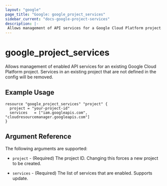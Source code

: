 ```yaml
---
layout: "google"
page_title: "Google: google_project_services"
sidebar_current: "docs-google-project-services"
description: |-
 Allows management of API services for a Google Cloud Platform project.
---
```


# google\_project\_services

Allows management of enabled API services for an existing Google Cloud
Platform project. Services in an existing project that are not defined
in the config will be removed.

## Example Usage

```hcl
resource "google_project_services" "project" {
  project = "your-project-id"
  services   = ["iam.googleapis.com", "cloudresourcemanager.googleapis.com"]
}
```

## Argument Reference

The following arguments are supported:

* `project` - (Required) The project ID.
    Changing this forces a new project to be created.

* `services` - (Required) The list of services that are enabled. Supports
    update.
